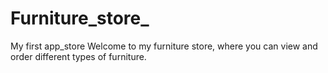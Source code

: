 # Furniture_store_
My first app_store
Welcome to my furniture store, where you can view and order different types of furniture.
